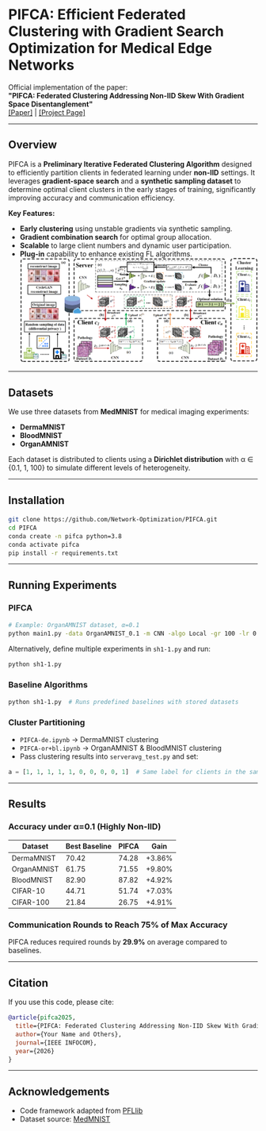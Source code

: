 # PIFCA: Efficient Federated Clustering with Gradient Search Optimization for Medical Edge Networks

Official implementation of the paper:  
**"PIFCA: Federated Clustering Addressing Non-IID Skew With Gradient Space Disentanglement"**  
[[Paper]](link-to-your-paper) | [[Project Page]](link-to-project-page)

---

## Overview
PIFCA is a **Preliminary Iterative Federated Clustering Algorithm** designed to efficiently partition clients in federated learning under **non-IID** settings. It leverages **gradient-space search** and a **synthetic sampling dataset** to determine optimal client clusters in the early stages of training, significantly improving accuracy and communication efficiency.

**Key Features:**
- **Early clustering** using unstable gradients via synthetic sampling.
- **Gradient combination search** for optimal group allocation.
- **Scalable** to large client numbers and dynamic user participation.
- **Plug-in** capability to enhance existing FL algorithms.
![overview](mm.png)
---

## Datasets
We use three datasets from **MedMNIST** for medical imaging experiments:
- **DermaMNIST**
- **BloodMNIST**
- **OrganAMNIST**

Each dataset is distributed to clients using a **Dirichlet distribution** with α ∈ {0.1, 1, 100} to simulate different levels of heterogeneity.

---

## Installation

```bash
git clone https://github.com/Network-Optimization/PIFCA.git
cd PIFCA
conda create -n pifca python=3.8
conda activate pifca
pip install -r requirements.txt
```

---

## Running Experiments

### PIFCA
```bash
# Example: OrganAMNIST dataset, α=0.1
python main1.py -data OrganAMNIST_0.1 -m CNN -algo Local -gr 100 -lr 0.001 -ncl 11 -dev cuda -did 0,1
```

Alternatively, define multiple experiments in `sh1-1.py` and run:
```bash
python sh1-1.py
```

### Baseline Algorithms
```bash
python sh1-1.py  # Runs predefined baselines with stored datasets
```

### Cluster Partitioning
- `PIFCA-de.ipynb` → DermaMNIST clustering  
- `PIFCA-or+bl.ipynb` → OrganAMNIST & BloodMNIST clustering  
- Pass clustering results into `serveravg_test.py` and set:
```python
a = [1, 1, 1, 1, 1, 0, 0, 0, 0, 1]  # Same label for clients in the same cluster
```

---

## Results

### Accuracy under α=0.1 (Highly Non-IID)
| Dataset       | Best Baseline | PIFCA  | Gain   |
|---------------|--------------|--------|--------|
| DermaMNIST    | 70.42        | 74.28  | +3.86% |
| OrganAMNIST   | 61.75        | 71.55  | +9.80% |
| BloodMNIST    | 82.90        | 87.82  | +4.92% |
| CIFAR-10      | 44.71        | 51.74  | +7.03% |
| CIFAR-100     | 21.84        | 26.75  | +4.91% |

### Communication Rounds to Reach 75% of Max Accuracy
PIFCA reduces required rounds by **29.9%** on average compared to baselines.

---

## Citation
If you use this code, please cite:
```bibtex
@article{pifca2025,
  title={PIFCA: Federated Clustering Addressing Non-IID Skew With Gradient Space Disentanglement},
  author={Your Name and Others},
  journal={IEEE INFOCOM},
  year={2026}
}
```

---

## Acknowledgements
- Code framework adapted from [PFLlib](https://www.pfllib.com/docs.html)
- Dataset source: [MedMNIST](https://medmnist.com/)

